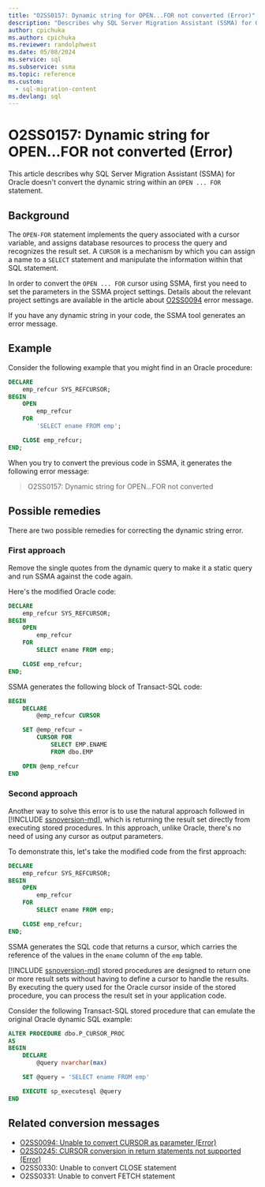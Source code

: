 ```yaml
---
title: "O2SS0157: Dynamic string for OPEN...FOR not converted (Error)"
description: "Describes why SQL Server Migration Assistant (SSMA) for Oracle does not convert the dynamic string within an OPEN...FOR statement."
author: cpichuka
ms.author: cpichuka
ms.reviewer: randolphwest
ms.date: 05/08/2024
ms.service: sql
ms.subservice: ssma
ms.topic: reference
ms.custom:
  - sql-migration-content
ms.devlang: sql
---
```


# O2SS0157: Dynamic string for OPEN...FOR not converted (Error)

This article describes why SQL Server Migration Assistant (SSMA) for Oracle doesn't convert the dynamic string within an `OPEN ... FOR` statement.

## Background

The `OPEN-FOR` statement implements the query associated with a cursor variable, and assigns database resources to process the query and recognizes the result set. A `CURSOR` is a mechanism by which you can assign a name to a `SELECT` statement and manipulate the information within that SQL statement.

In order to convert the `OPEN ... FOR` cursor using SSMA, first you need to set the parameters in the SSMA project settings. Details about the relevant project settings are available in the article about [O2SS0094](o2ss0094.md) error message.

If you have any dynamic string in your code, the SSMA tool generates an error message.

## Example

Consider the following example that you might find in an Oracle procedure:

```sql
DECLARE
    emp_refcur SYS_REFCURSOR;
BEGIN
    OPEN
        emp_refcur
    FOR
        'SELECT ename FROM emp';

    CLOSE emp_refcur;
END;
```

When you try to convert the previous code in SSMA, it generates the following error message:

> O2SS0157: Dynamic string for OPEN...FOR not converted

## Possible remedies

There are two possible remedies for correcting the dynamic string error.

### First approach

Remove the single quotes from the dynamic query to make it a static query and run SSMA against the code again.

Here's the modified Oracle code:

```sql
DECLARE
    emp_refcur SYS_REFCURSOR;
BEGIN
    OPEN
        emp_refcur
    FOR
        SELECT ename FROM emp;

    CLOSE emp_refcur;
END;
```

SSMA generates the following block of Transact-SQL code:

```sql
BEGIN
    DECLARE
        @emp_refcur CURSOR

    SET @emp_refcur =
        CURSOR FOR
            SELECT EMP.ENAME
            FROM dbo.EMP

    OPEN @emp_refcur
END
```

### Second approach

Another way to solve this error is to use the natural approach followed in [!INCLUDE [ssnoversion-md](../../../includes/ssnoversion-md.md)], which is returning the result set directly from executing stored procedures. In this approach, unlike Oracle, there's no need of using any cursor as output parameters.

To demonstrate this, let's take the modified code from the first approach:

```sql
DECLARE
    emp_refcur SYS_REFCURSOR;
BEGIN
    OPEN
        emp_refcur
    FOR
        SELECT ename FROM emp;

    CLOSE emp_refcur;
END;
```

SSMA generates the SQL code that returns a cursor, which carries the reference of the values in the `ename` column of the `emp` table.

[!INCLUDE [ssnoversion-md](../../../includes/ssnoversion-md.md)] stored procedures are designed to return one or more result sets without having to define a cursor to handle the results. By executing the query used for the Oracle cursor inside of the stored procedure, you can process the result set in your application code.

Consider the following Transact-SQL stored procedure that can emulate the original Oracle dynamic SQL example:

```sql
ALTER PROCEDURE dbo.P_CURSOR_PROC
AS
BEGIN
    DECLARE
        @query nvarchar(max)

    SET @query = 'SELECT ename FROM emp'

    EXECUTE sp_executesql @query
END
```

## Related conversion messages

- [O2SS0094: Unable to convert CURSOR as parameter (Error)](o2ss0094.md)
- [O2SS0245: CURSOR conversion in return statements not supported (Error)](o2ss0245.md)
- O2SS0330: Unable to convert CLOSE statement
- O2SS0331: Unable to convert FETCH statement
